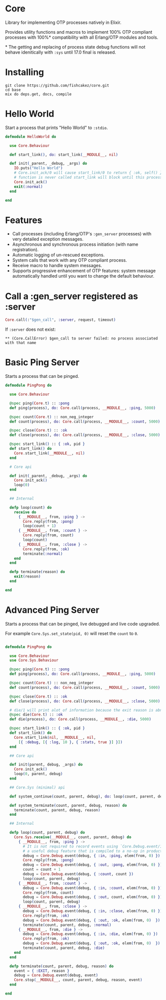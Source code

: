 # Core
Library for implementing OTP processes natively in Elixir.

Provides utility functions and macros to implement 100% OTP compliant
processes with 100%\* compatibility with all Erlang/OTP modules and tools.

\* The getting and replacing of process state debug functions will not
behave idenitically with `:sys` until 17.0 final is released.

# Installing
```
git clone https://github.com/fishcakez/core.git
cd base
mix do deps.get, docs, compile
```

# Hello World
Start a process that prints "Hello World" to `:stdio`.
```elixir
defmodule HelloWorld do

  use Core.Behaviour

  def start_link(), do: start_link(__MODULE__, nil)

  def init(_parent, _debug, _args) do
    IO.puts("Hello World")
    # Core.init_ack/0 will cause start_link/0 to return { :ok, self() }. If this
    # function is never called start_link will block until this process exits.
    Core.init_ack()
    exit(:normal)
  end

end
```

# Features
* Call processes (including Erlang/OTP's `:gen_server` processes) with
  very detailed exception messages.
* Asynchronous and synchronous process initiation (with name registration).
* Automatic logging of un-rescued exceptions.
* System calls that work with any OTP compliant process.
* Receive macro to handle system messages.
* Supports progressive enhancement of OTP features: system message
  automatically handled until you want to change the default behaviour.

# Call a :gen\_server registered as :server
```elixir
Core.call(:"$gen_call", :server, request, timeout)
```
If `:server` does not exist:
```
** (Core.CallError) $gen_call to server failed: no process associated with that name
```

# Basic Ping Server
Starts a process that can be pinged.
```elixir
defmodule PingPong do

  use Core.Behaviour

  @spec ping(Core.t) :: :pong
  def ping(process), do: Core.call(process, __MODULE__, :ping, 5000)

  @spec count(Core.t) :: non_neg_integer
  def count(process), do: Core.call(process, __MODULE__, :count, 5000)

  @spec close(Core.t) :: :ok
  def close(process), do: Core.call(process, __MODULE__, :close, 5000)

  @spec start_link() :: { :ok, pid }
  def start_link() do
    Core.start_link(__MODULE__, nil)
  end

  # Core api

  def init(_parent, _debug, _args) do
    Core.init_ack()
    loop(0)
  end

  ## Internal

  defp loop(count) do
    receive do
      { __MODULE__, from, :ping } ->
        Core.reply(from, :pong)
        loop(count + 1)
      { __MODULE__, from, :count } ->
        Core.reply(from, count)
        loop(count)
      { __MODULE__, from, :close } ->
        Core.reply(from, :ok)
        terminate(:normal)
    end
  end

  defp terminate(reason) do
    exit(reason)
  end

end
```

# Advanced Ping Server
Starts a process that can be pinged, live debugged and live code
upgraded.

For example `Core.Sys.set_state(pid, 0)` will reset the `count` to `0`.
```elixir

defmodule PingPong do

  use Core.Behaviour
  use Core.Sys.Behaviour

  @spec ping(Core.t) :: :pong
  def ping(process), do: Core.call(process, __MODULE__, :ping, 5000)

  @spec count(Core.t) :: non_neg_integer
  def count(process), do: Core.call(process, __MODULE__, :count, 5000)

  @spec close(Core.t) :: :ok
  def close(process), do: Core.call(process, __MODULE__, :close, 5000)

  # die/1 will print alot of information because the exit reason is abnormal.
  @spec die(Core.t) :: :ok
  def die(process), do: Core.call(process, __MODULE__, :die, 5000)

  @spec start_link() :: { :ok, pid }
  def start_link() do
    Core.start_link(nil, __MODULE__, nil,
      [{ :debug, [{ :log, 10 }, { :stats, true }] }])
  end

  ## Core api

  def init(parent, debug, _args) do
    Core.init_ack()
    loop(0, parent, debug)
  end

  ## Core.Sys (minimal) api

  def system_continue(count, parent, debug), do: loop(count, parent, debug)

  def system_terminate(count, parent, debug, reason) do
    terminate(count, parent, debug, reason)
  end

  ## Internal

  defp loop(count, parent, debug) do
    Core.Sys.receive(__MODULE__, count, parent, debug) do
      { __MODULE__, from, :ping } ->
        # It is not required to record events using `Core.Debug.event/1` but is
        # a useful debug feature that is compiled to a no-op in production.
        debug = Core.Debug.event(debug, { :in, :ping, elem(from, 0) })
        Core.reply(from, :pong)
        debug = Core.Debug.event(debug, { :out, :pong, elem(from, 0) })
        count = count + 1
        debug = Core.Debug.event(debug, { :count, count })
        loop(count, parent, debug)
      { __MODULE__, from, :count } ->
        debug = Core.Debug.event(debug, { :in, :count, elem(from, 0) })
        Core.reply(from, count)
        debug = Core.Debug.event(debug, { :out, count, elem(from, 0) })
        loop(count, parent, debug)
      { __MODULE__, from, :close } ->
        debug = Core.Debug.event(debug, { :in, :close, elem(from, 0) })
        Core.reply(from, :ok)
        debug = Core.Debug.event(debug, { :out, :ok, elem(from, 0)  })
        terminate(count, parent, debug, :normal)
      { __MODULE__, from, :die } ->
        debug = Core.Debug.event(debug, { :in, :die, elem(from, 0) })
        Core.reply(from, :ok)
        debug = Core.Debug.event(debug, { :out, :ok, elem(from, 0)  })
        terminate(count, parent, debug, :die)
    end
  end

  defp terminate(count, parent, debug, reason) do
    event = { :EXIT, reason }
    debug = Core.Debug.event(debug, event)
    Core.stop(__MODULE__, count, parent, debug, reason, event)
  end

end
```





